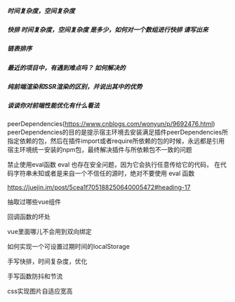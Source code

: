 ##### 时间复杂度，空间复杂度

##### 快排 时间复杂度，空间复杂度 是多少，如何对一个数组进行快排 请写出来

##### 链表排序 

##### 最近的项目中，有遇到难点吗？ 如何解决的

##### 纯前端渲染和SSR渲染的区别，并说出其中的优势

##### 谈谈你对前端性能优化有什么看法

peerDependencies(https://www.cnblogs.com/wonyun/p/9692476.html)
peerDependencies的目的是提示宿主环境去安装满足插件peerDependencies所指定依赖的包，然后在插件import或者require所依赖的包的时候，永远都是引用宿主环境统一安装的npm包，最终解决插件与所依赖包不一致的问题

禁止使用eval函数
eval 也存在安全问题，因为它会执行任意传给它的代码， 在代码字符串未知或者是来自一个不信任的源时，绝对不要使用 eval 函数

https://juejin.im/post/5cea1f705188250640005472#heading-17



抽取过哪些vue组件

回调函数的坏处

vue里面哪儿不会用到双向绑定

如何实现一个可设置过期时间的localStorage

手写快排，时间复杂度，优化

手写函数防抖和节流

css实现图片自适应宽高